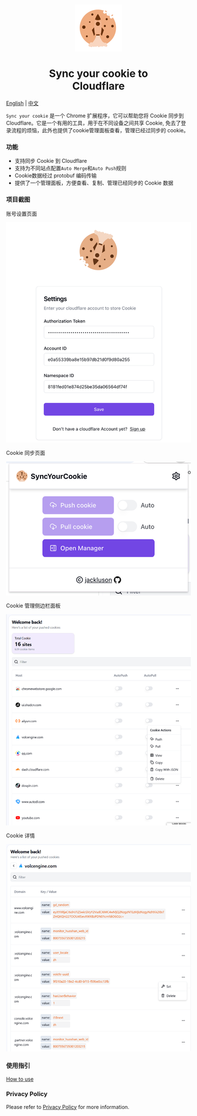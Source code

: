 <div align="center">
<img src="chrome-extension/public/icon-128.png" alt="logo"/>
<h1> Sync your cookie to <br/>Cloudflare</h1>
</div>

[English](./README.md) | [中文](./README_ZH.md)

`Sync your cookie` 是一个 Chrome 扩展程序，它可以帮助您将 Cookie 同步到 Cloudflare。它是一个有用的工具，用于在不同设备之间共享 Cookie, 免去了登录流程的烦恼，此外也提供了cookie管理面板查看，管理已经过同步的 cookie。


<!-- // 使用gif展示功能 -->

### 功能
- 支持同步 Cookie 到 Cloudflare
- 支持为不同站点配置`Auto Merge`和`Auto Push`规则
- Cookie数据经过 protobuf 编码传输
- 提供了一个管理面板，方便查看、复制、管理已经同步的 Cookie 数据

### 项目截图

账号设置页面

<img width="600" src="./screenshots/settings.png" alt="account settings"/>

Cookie 同步页面

<img width="600" src="./screenshots/sync.png" alt="cookie sync popup"/>

Cookie 管理侧边栏面板

<img width="600" src="./screenshots/panel.png" alt="cookie manager sidebar panel"/>

Cookie 详情

<img width="600" src="./screenshots/panel_item.png" alt="cookie manager sidebar panel"/>



### 使用指引

[How to use](./how-to-use.md)

### Privacy Policy

Please refer to [Privacy Policy](./private-policy.md) for more information.




